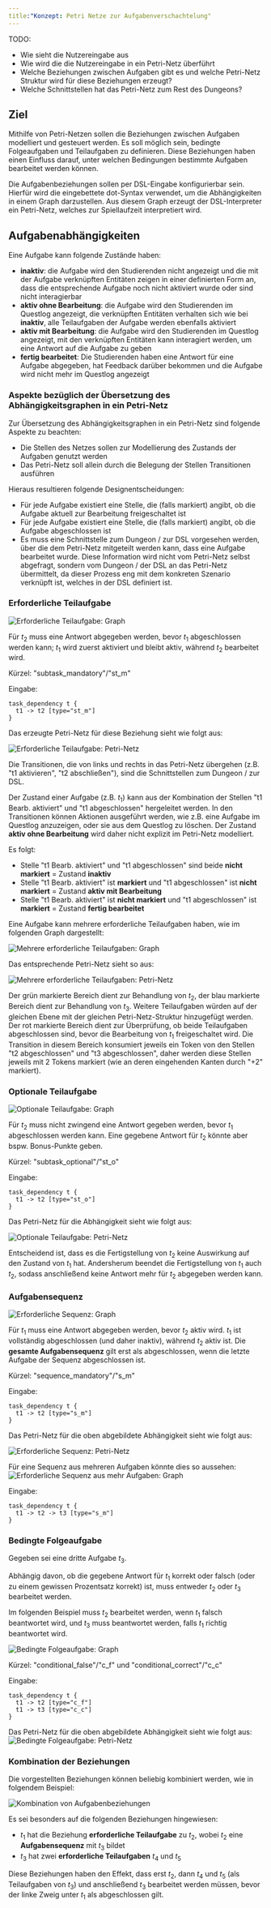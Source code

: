 ```yaml
---
title:"Konzept: Petri Netze zur Aufgabenverschachtelung"
---
```


TODO:
- Wie sieht die Nutzereingabe aus
- Wie wird die die Nutzereingabe in ein Petri-Netz überführt
- Welche Beziehungen zwischen Aufgaben gibt es und welche Petri-Netz Struktur wird für diese Beziehungen erzeugt?
- Welche Schnittstellen hat das Petri-Netz zum Rest des Dungeons?

## Ziel

Mithilfe von Petri-Netzen sollen die Beziehungen zwischen Aufgaben modelliert und gesteuert werden.
Es soll möglich sein, bedingte Folgeaufgaben und Teilaufgaben zu definieren. Diese Beziehungen haben einen Einfluss
darauf, unter welchen Bedingungen bestimmte Aufgaben bearbeitet werden können.

Die Aufgabenbeziehungen sollen per DSL-Eingabe konfigurierbar sein. Hierfür wird die eingebettete dot-Syntax
verwendet, um die Abhängigkeiten in einem Graph darzustellen.
Aus diesem Graph erzeugt der DSL-Interpreter ein Petri-Netz, welches zur Spiellaufzeit interpretiert wird.

## Aufgabenabhängigkeiten

Eine Aufgabe kann folgende Zustände haben:

- **inaktiv**: die Aufgabe wird den Studierenden nicht angezeigt und die mit der Aufgabe verknüpften
  Entitäten zeigen in einer definierten Form an, dass die entsprechende Aufgabe noch nicht
  aktiviert wurde oder sind nicht interagierbar
- **aktiv ohne Bearbeitung**: die Aufgabe wird den Studierenden im Questlog angezeigt, die verknüpften
  Entitäten verhalten sich wie bei **inaktiv**, alle Teilaufgaben der Aufgabe werden ebenfalls aktiviert
- **aktiv mit Bearbeitung**: die Aufgabe wird den Studierenden im Questlog angezeigt, mit den verknüpften
  Entitäten kann interagiert werden, um eine Antwort auf die Aufgabe zu geben
- **fertig bearbeitet**: Die Studierenden haben eine Antwort für eine Aufgabe abgegeben, hat Feedback darüber bekommen
  und die Aufgabe wird nicht mehr im Questlog angezeigt

### Aspekte bezüglich der Übersetzung des Abhängigkeitsgraphen in ein Petri-Netz

Zur Übersetzung des Abhängigkeitsgraphen in ein Petri-Netz sind folgende Aspekte zu beachten:
- Die Stellen des Netzes sollen zur Modellierung des Zustands der Aufgaben genutzt werden
- Das Petri-Netz soll allein durch die Belegung der Stellen Transitionen ausführen

Hieraus resultieren folgende Designentscheidungen:
- Für jede Aufgabe existiert eine Stelle, die (falls markiert) angibt, ob die Aufgabe aktuell zur Bearbeitung
  freigeschaltet ist
- Für jede Aufgabe existiert eine Stelle, die (falls markiert) angibt, ob die Aufgabe abgeschlossen ist
- Es muss eine Schnittstelle zum Dungeon / zur DSL vorgesehen werden, über die dem Petri-Netz mitgeteilt
  werden kann, dass eine Aufgabe bearbeitet wurde. Diese Information wird nicht vom Petri-Netz selbst abgefragt,
  sondern vom Dungeon / der DSL an das Petri-Netz übermittelt, da dieser Prozess eng mit dem konkreten Szenario
  verknüpft ist, welches in der DSL definiert ist.


### Erforderliche Teilaufgabe

![Erforderliche Teilaufgabe: Graph](img/mandatory_subtask.png)

Für $t_2$ muss eine Antwort abgegeben werden, bevor $t_1$ abgeschlossen werden kann;
$t_1$ wird zuerst aktiviert und bleibt aktiv, während $t_2$ bearbeitet wird.

Kürzel: "subtask_mandatory"/"st_m"

Eingabe:
```
task_dependency t {
  t1 -> t2 [type="st_m"]
}
```

Das erzeugte Petri-Netz für diese Beziehung sieht wie folgt aus:

![Erforderliche Teilaufgabe: Petri-Netz](img/mandatory_subtask_petri.png)

Die Transitionen, die von links und rechts in das Petri-Netz übergehen (z.B. "t1 aktivieren", "t2 abschließen"),
sind die Schnittstellen zum Dungeon / zur DSL.

Der Zustand einer Aufgabe (z.B. $t_1$) kann aus der Kombination der Stellen "t1 Bearb. aktiviert" und "t1 abgeschlossen"
hergeleitet werden. In den Transitionen können Aktionen ausgeführt werden, wie z.B. eine Aufgabe im Questlog anzuzeigen,
oder sie aus dem Questlog zu löschen. Der Zustand **aktiv ohne Bearbeitung** wird daher nicht explizit im Petri-Netz
modelliert.

Es folgt:

- Stelle "t1 Bearb. aktiviert" und "t1 abgeschlossen" sind beide **nicht markiert** = Zustand **inaktiv**
- Stelle "t1 Bearb. aktiviert" ist **markiert** und "t1 abgeschlossen" ist **nicht markiert** = Zustand **aktiv mit Bearbeitung**
- Stelle "t1 Bearb. aktiviert" ist **nicht markiert** und "t1 abgeschlossen" ist **markiert** = Zustand **fertig bearbeitet**

Eine Aufgabe kann mehrere erforderliche Teilaufgaben haben, wie im folgenden Graph dargestellt:

![Mehrere erforderliche Teilaufgaben: Graph](img/multi_mandatory_subtask.png)

Das entsprechende Petri-Netz sieht so aus:

![Mehrere erforderliche Teilaufgaben: Petri-Netz](img/multi_mandatory_subtask_petri.png)

Der grün markierte Bereich dient zur Behandlung von $t_2$, der blau markierte Bereich dient zur Behandlung von $t_3$.
Weitere Teilaufgaben würden auf der gleichen Ebene mit der gleichen Petri-Netz-Struktur hinzugefügt werden.
Der rot markierte Bereich dient zur Überprüfung, ob beide Teilaufgaben abgeschlossen sind, bevor die Bearbeitung von $t_1$
freigeschaltet wird. Die Transition in diesem Bereich konsumiert jeweils ein Token von den Stellen "t2 abgeschlossen" und
"t3 abgeschlossen", daher werden diese Stellen jeweils mit 2 Tokens markiert (wie an deren eingehenden Kanten durch "+2"
markiert).

### Optionale Teilaufgabe

![Optionale Teilaufgabe: Graph](img/optional_subtask.png)

Für $t_2$ muss nicht zwingend eine Antwort gegeben werden, bevor $t_1$ abgeschlossen werden kann.
Eine gegebene Antwort für $t_2$ könnte aber bspw. Bonus-Punkte geben.

Kürzel: "subtask_optional"/"st_o"

Eingabe:
```
task_dependency t {
  t1 -> t2 [type="st_o"]
}
```

Das Petri-Netz für die Abhängigkeit sieht wie folgt aus:

![Optionale Teilaufgabe: Petri-Netz](img/optional_subtask_petri.png)

Entscheidend ist, dass es die Fertigstellung von $t_2$ keine Auswirkung auf den Zustand von $t_1$ hat. Andersherum
beendet die Fertigstellung von $t_1$ auch $t_2$, sodass anschließend keine Antwort mehr für $t_2$ abgegeben werden kann.

### Aufgabensequenz

![Erforderliche Sequenz: Graph](img/mandatory_sequence.png)

Für $t_1$ muss eine Antwort abgegeben werden, bevor $t_2$ aktiv wird. $t_1$ ist vollständig abgeschlossen (und daher inaktiv),
während $t_2$ aktiv ist. Die **gesamte Aufgabensequenz** gilt erst als abgeschlossen, wenn die letzte Aufgabe der Sequenz
abgeschlossen ist.

Kürzel: "sequence_mandatory"/"s_m"

Eingabe:
```
task_dependency t {
  t1 -> t2 [type="s_m"]
}
```

Das Petri-Netz für die oben abgebildete Abhängigkeit sieht wie folgt aus:

![Erforderliche Sequenz: Petri-Netz](img/mandatory_sequence_petri.png)

Für eine Sequenz aus mehreren Aufgaben könnte dies so aussehen:
![Erforderliche Sequenz aus mehr Aufgaben: Graph](img/mandatory_sequence_multi.png)

Eingabe:
```
task_dependency t {
  t1 -> t2 -> t3 [type="s_m"]
}
```

### Bedingte Folgeaufgabe

Gegeben sei eine dritte Aufgabe $t_3$.

Abhängig davon, ob die gegebene Antwort für $t_1$ korrekt oder falsch (oder zu einem gewissen Prozentsatz korrekt) ist,
muss entweder $t_2$ oder $t_3$ bearbeitet werden.

Im folgenden Beispiel muss $t_2$ bearbeitet werden, wenn $t_1$ falsch beantwortet wird, und $t_3$ muss beantwortet werden,
falls $t_1$ richtig beantwortet wird.

![Bedingte Folgeaufgabe: Graph](img/conditional.png)

Kürzel: "conditional_false"/"c_f" und "conditional_correct"/"c_c"

Eingabe:
```
task_dependency t {
  t1 -> t2 [type="c_f"]
  t1 -> t3 [type="c_c"]
}
```

Das Petri-Netz für die oben abgebildete Abhängigkeit sieht wie folgt aus:
![Bedingte Folgeaufgabe: Petri-Netz](img/conditional_petri.png)

### Kombination der Beziehungen

Die vorgestellten Beziehungen können beliebig kombiniert werden, wie in folgendem Beispiel:

![Kombination von Aufgabenbeziehungen](img/combined.png)

Es sei besonders auf die folgenden Beziehungen hingewiesen:

- $t_1$ hat die Beziehung **erforderliche Teilaufgabe** zu $t_2$, wobei $t_2$ eine **Aufgabensequenz** mit $t_3$ bildet
- $t_3$ hat zwei **erforderliche Teilaufgaben** $t_4$ und $t_5$

Diese Beziehungen haben den Effekt, dass erst $t_2$, dann $t_4$ und $t_5$ (als Teilaufgaben von $t_3$) und anschließend
$t_3$ bearbeitet werden müssen, bevor der linke Zweig unter $t_1$ als abgeschlossen gilt.

